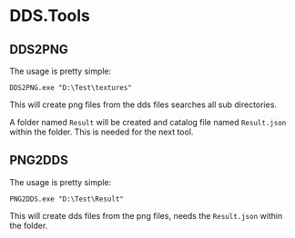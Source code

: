 # DDS.Tools

## DDS2PNG

The usage is pretty simple:

`DDS2PNG.exe "D:\Test\textures"`

This will create png files from the dds files searches all sub directories.

A folder named `Result` will be created and catalog file named `Result.json` within the folder.
This is needed for the next tool.

## PNG2DDS

The usage is pretty simple:

`PNG2DDS.exe "D:\Test\Result"`

This will create dds files from the png files, needs the `Result.json` within the folder.
